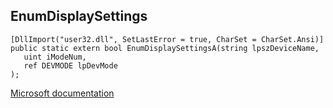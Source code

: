 ## EnumDisplaySettings

```
[DllImport("user32.dll", SetLastError = true, CharSet = CharSet.Ansi)]
public static extern bool EnumDisplaySettingsA(string lpszDeviceName,
   uint iModeNum,
   ref DEVMODE lpDevMode
);
```

[Microsoft documentation](https://docs.microsoft.com/en-us/windows/win32/api/winuser/nf-winuser-enumdisplaysettingsa)
